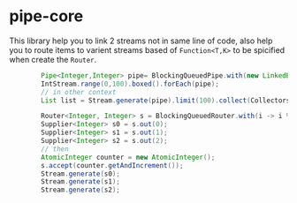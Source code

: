 # pipe-core
This library help you to link 2 streams not in same line of code, also help you to route items to varient streams based of `Function<T,K>` to be spicified when create the `Router`.

```java
        Pipe<Integer,Integer> pipe= BlockingQueuedPipe.with(new LinkedBlockingQueue<>());
        IntStream.range(0,100).boxed().forEach(pipe);
        // in other context
        List list = Stream.generate(pipe).limit(100).collect(Collectors.toList());
```

```java
        Router<Integer, Integer> s = BlockingQueuedRouter.with(i -> i % 3, () -> new LinkedBlockingQueue<>());
        Supplier<Integer> s0 = s.out(0);
        Supplier<Integer> s1 = s.out(1);
        Supplier<Integer> s2 = s.out(2);
        // then
        AtomicInteger counter = new AtomicInteger();
        s.accept(counter.getAndIncrement());
        Stream.generate(s0);
        Stream.generate(s1);
        Stream.generate(s2);
```